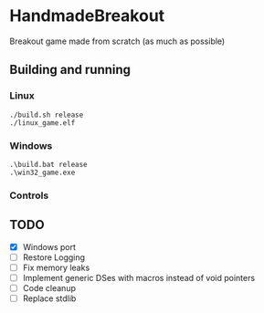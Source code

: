 # HandmadeBreakout

Breakout game made from scratch (as much as possible)

## Building and running

### Linux

```
./build.sh release
./linux_game.elf
```

### Windows
```
.\build.bat release
.\win32_game.exe
```

### Controls

## TODO

- [X] Windows port
- [ ] Restore Logging
- [ ] Fix memory leaks
- [ ] Implement generic DSes with macros instead of void pointers
- [ ] Code cleanup
- [ ] Replace stdlib
